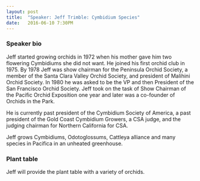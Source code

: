 ```yaml
---
layout: post
title:  "Speaker: Jeff Trimble: Cymbidium Species"
date:   2016-06-10 7:30PM
---
```


### Speaker bio

Jeff started growing orchids in 1972 when his mother gave him two flowering
Cymbidiums she did not want. He joined his first orchid club in 1975.
By 1978 Jeff was show chairman for the Peninsula Orchid Society, a member of the
Santa Clara Valley Orchid Society, and president of Malihini Orchid Society.
In 1980 he was asked to be the VP and then President of the
San Francisco Orchid Society.
Jeff took on the task of Show Chairman of the Pacific Orchid Exposition one year
and later was a co-founder of Orchids in the Park.

He is currently past president of the Cymbidium Society of America,
a past president of the Gold Coast Cymbidium Growers, a CSA judge,
and the judging chairman for Northern California for CSA.

Jeff grows Cymbidiums, Odotoglossums, Cattleya alliance and
many species in Pacifica in an unheated greenhouse.

### Plant table

Jeff will provide the plant table with a variety of orchids.
